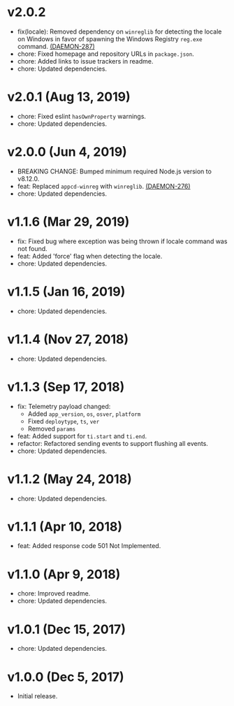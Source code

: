 # v2.0.2

 * fix(locale): Removed dependency on `winreglib` for detecting the locale on Windows in favor of
   spawning the Windows Registry `reg.exe` command.
   [(DAEMON-287)](https://jira.appcelerator.org/browse/DAEMON-287)
 * chore: Fixed homepage and repository URLs in `package.json`.
 * chore: Added links to issue trackers in readme.
 * chore: Updated dependencies.

# v2.0.1 (Aug 13, 2019)

 * chore: Fixed eslint `hasOwnProperty` warnings.
 * chore: Updated dependencies.

# v2.0.0 (Jun 4, 2019)

 * BREAKING CHANGE: Bumped minimum required Node.js version to v8.12.0.
 * feat: Replaced `appcd-winreg` with `winreglib`.
   [(DAEMON-276)](https://jira.appcelerator.org/browse/DAEMON-276)
 * chore: Updated dependencies.

# v1.1.6 (Mar 29, 2019)

 * fix: Fixed bug where exception was being thrown if locale command was not found.
 * feat: Added 'force' flag when detecting the locale.
 * chore: Updated dependencies.

# v1.1.5 (Jan 16, 2019)

 * chore: Updated dependencies.

# v1.1.4 (Nov 27, 2018)

 * chore: Updated dependencies.

# v1.1.3 (Sep 17, 2018)

 * fix: Telemetry payload changed:
   - Added `app_version`, `os`, `osver`, `platform`
   - Fixed `deploytype`, `ts`, `ver`
   - Removed `params`
 * feat: Added support for `ti.start` and `ti.end`.
 * refactor: Refactored sending events to support flushing all events.
 * chore: Updated dependencies.

# v1.1.2 (May 24, 2018)

 * chore: Updated dependencies.

# v1.1.1 (Apr 10, 2018)

 * feat: Added response code 501 Not Implemented.

# v1.1.0 (Apr 9, 2018)

 * chore: Improved readme.
 * chore: Updated dependencies.

# v1.0.1 (Dec 15, 2017)

 * chore: Updated dependencies.

# v1.0.0 (Dec 5, 2017)

 - Initial release.
